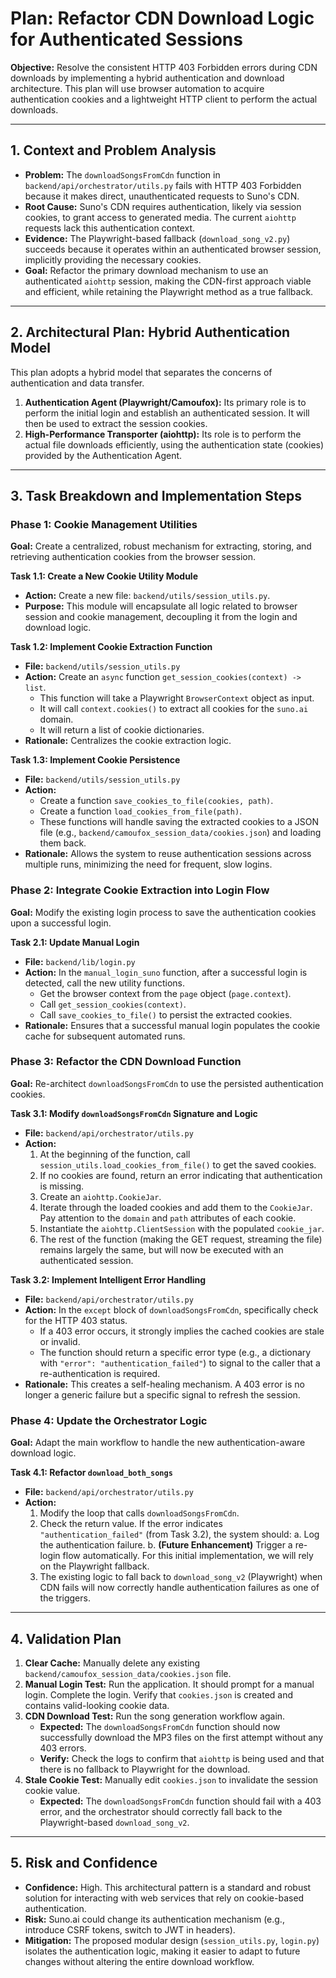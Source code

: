 # Plan: Refactor CDN Download Logic for Authenticated Sessions

**Objective:** Resolve the consistent HTTP 403 Forbidden errors during CDN downloads by implementing a hybrid authentication and download architecture. This plan will use browser automation to acquire authentication cookies and a lightweight HTTP client to perform the actual downloads.

---

## 1. Context and Problem Analysis

- **Problem:** The `downloadSongsFromCdn` function in `backend/api/orchestrator/utils.py` fails with HTTP 403 Forbidden because it makes direct, unauthenticated requests to Suno's CDN.
- **Root Cause:** Suno's CDN requires authentication, likely via session cookies, to grant access to generated media. The current `aiohttp` requests lack this authentication context.
- **Evidence:** The Playwright-based fallback (`download_song_v2.py`) succeeds because it operates within an authenticated browser session, implicitly providing the necessary cookies.
- **Goal:** Refactor the primary download mechanism to use an authenticated `aiohttp` session, making the CDN-first approach viable and efficient, while retaining the Playwright method as a true fallback.

---

## 2. Architectural Plan: Hybrid Authentication Model

This plan adopts a hybrid model that separates the concerns of authentication and data transfer.

1.  **Authentication Agent (Playwright/Camoufox):** Its primary role is to perform the initial login and establish an authenticated session. It will then be used to extract the session cookies.
2.  **High-Performance Transporter (aiohttp):** Its role is to perform the actual file downloads efficiently, using the authentication state (cookies) provided by the Authentication Agent.

---

## 3. Task Breakdown and Implementation Steps

### **Phase 1: Cookie Management Utilities**

**Goal:** Create a centralized, robust mechanism for extracting, storing, and retrieving authentication cookies from the browser session.

**Task 1.1: Create a New Cookie Utility Module**
-   **Action:** Create a new file: `backend/utils/session_utils.py`.
-   **Purpose:** This module will encapsulate all logic related to browser session and cookie management, decoupling it from the login and download logic.

**Task 1.2: Implement Cookie Extraction Function**
-   **File:** `backend/utils/session_utils.py`
-   **Action:** Create an `async` function `get_session_cookies(context) -> list`.
    -   This function will take a Playwright `BrowserContext` object as input.
    -   It will call `context.cookies()` to extract all cookies for the `suno.ai` domain.
    -   It will return a list of cookie dictionaries.
-   **Rationale:** Centralizes the cookie extraction logic.

**Task 1.3: Implement Cookie Persistence**
-   **File:** `backend/utils/session_utils.py`
-   **Action:**
    -   Create a function `save_cookies_to_file(cookies, path)`.
    -   Create a function `load_cookies_from_file(path)`.
    -   These functions will handle saving the extracted cookies to a JSON file (e.g., `backend/camoufox_session_data/cookies.json`) and loading them back.
-   **Rationale:** Allows the system to reuse authentication sessions across multiple runs, minimizing the need for frequent, slow logins.

### **Phase 2: Integrate Cookie Extraction into Login Flow**

**Goal:** Modify the existing login process to save the authentication cookies upon a successful login.

**Task 2.1: Update Manual Login**
-   **File:** `backend/lib/login.py`
-   **Action:** In the `manual_login_suno` function, after a successful login is detected, call the new utility functions.
    -   Get the browser context from the `page` object (`page.context`).
    -   Call `get_session_cookies(context)`.
    -   Call `save_cookies_to_file()` to persist the extracted cookies.
-   **Rationale:** Ensures that a successful manual login populates the cookie cache for subsequent automated runs.

### **Phase 3: Refactor the CDN Download Function**

**Goal:** Re-architect `downloadSongsFromCdn` to use the persisted authentication cookies.

**Task 3.1: Modify `downloadSongsFromCdn` Signature and Logic**
-   **File:** `backend/api/orchestrator/utils.py`
-   **Action:**
    1.  At the beginning of the function, call `session_utils.load_cookies_from_file()` to get the saved cookies.
    2.  If no cookies are found, return an error indicating that authentication is missing.
    3.  Create an `aiohttp.CookieJar`.
    4.  Iterate through the loaded cookies and add them to the `CookieJar`. Pay attention to the `domain` and `path` attributes of each cookie.
    5.  Instantiate the `aiohttp.ClientSession` with the populated `cookie_jar`.
    6.  The rest of the function (making the GET request, streaming the file) remains largely the same, but will now be executed with an authenticated session.

**Task 3.2: Implement Intelligent Error Handling**
-   **File:** `backend/api/orchestrator/utils.py`
-   **Action:** In the `except` block of `downloadSongsFromCdn`, specifically check for the HTTP 403 status.
    -   If a 403 error occurs, it strongly implies the cached cookies are stale or invalid.
    -   The function should return a specific error type (e.g., a dictionary with `"error": "authentication_failed"`) to signal to the caller that a re-authentication is required.
-   **Rationale:** This creates a self-healing mechanism. A 403 error is no longer a generic failure but a specific signal to refresh the session.

### **Phase 4: Update the Orchestrator Logic**

**Goal:** Adapt the main workflow to handle the new authentication-aware download logic.

**Task 4.1: Refactor `download_both_songs`**
-   **File:** `backend/api/orchestrator/utils.py`
-   **Action:**
    1.  Modify the loop that calls `downloadSongsFromCdn`.
    2.  Check the return value. If the error indicates `"authentication_failed"` (from Task 3.2), the system should:
        a. Log the authentication failure.
        b. **(Future Enhancement)** Trigger a re-login flow automatically. For this initial implementation, we will rely on the Playwright fallback.
    3.  The existing logic to fall back to `download_song_v2` (Playwright) when CDN fails will now correctly handle authentication failures as one of the triggers.

---

## 4. Validation Plan

1.  **Clear Cache:** Manually delete any existing `backend/camoufox_session_data/cookies.json` file.
2.  **Manual Login Test:** Run the application. It should prompt for a manual login. Complete the login. Verify that `cookies.json` is created and contains valid-looking cookie data.
3.  **CDN Download Test:** Run the song generation workflow again.
    -   **Expected:** The `downloadSongsFromCdn` function should now successfully download the MP3 files on the first attempt without any 403 errors.
    -   **Verify:** Check the logs to confirm that `aiohttp` is being used and that there is no fallback to Playwright for the download.
4.  **Stale Cookie Test:** Manually edit `cookies.json` to invalidate the session cookie value.
    -   **Expected:** The `downloadSongsFromCdn` function should fail with a 403 error, and the orchestrator should correctly fall back to the Playwright-based `download_song_v2`.

---

## 5. Risk and Confidence

-   **Confidence:** High. This architectural pattern is a standard and robust solution for interacting with web services that rely on cookie-based authentication.
-   **Risk:** Suno.ai could change its authentication mechanism (e.g., introduce CSRF tokens, switch to JWT in headers).
-   **Mitigation:** The proposed modular design (`session_utils.py`, `login.py`) isolates the authentication logic, making it easier to adapt to future changes without altering the entire download workflow.
